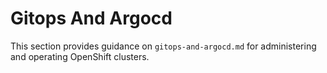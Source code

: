 # Gitops And Argocd

This section provides guidance on `gitops-and-argocd.md` for administering and operating OpenShift clusters.
